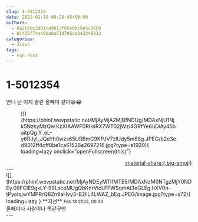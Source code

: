 ```yaml
---
slug: 1-5012354
date: 2022-02-18 00:29:48+09:00
authors:
  - 8a26ebc2d81ca9b13f05e0bc8e5c2609
  - 01435f74a49ba8a519705ad242348232
categories:
  - Jisun
tags:
  - Fan Post
---
```


# 1-5012354

<div class="post-container" markdown="1">
<div class="content-container md-sidebar__scrollwrap" markdown="1">

언니 난 이제 졸린 올빼미 같아😆😂
<figure markdown="1">
![](https://phinf.wevpstatic.net/MjAyMjA2MjBfNDUg/MDAxNjU1Njk5NzkyMzQw.KzXIAAWF0RHsRX7WT02jWzi4GRfYe6uDiAy45baitpQg.Y_eL-y6RJyI_JQaYh0wzs65URBmC9KPJV7zlUdy5m88g.JPEG/b2e3ed9012ff4cff8be1ca61526e2697216.jpg?type=e1920){ loading=lazy onclick="openFullscreen(this)"}
</figure>


</div>
</div>

<div style="text-align: right;" markdown="1">
<a href="https://weverse.io/fromis9/fanpost/1-5012354" style="text-align: right;">:material-share:{.big-emoji}</a>
</div>
---

<div class="comments-container md-sidebar__scrollwrap" markdown="1">
<div class="comment" markdown="1">
<div class='id-container' markdown="1">
![](https://phinf.wevpstatic.net/MjAyNDEyMTlfMTE5/MDAxNzM0NTgzMjY0NDEy.08FClE9gxLY-99LscoMUgQbKnrVicLFFWSqmAi3eGLEg.hXV0n-tPyoIqjwYMPRrQ8Zn9aHvy3-B2llL4LWAZ_bEg.JPEG/image.jpg?type=s72){ loading=lazy }
**<span class="artist">지선</span>** <small>Feb 18 2022, 00:34</small><br>
</div>
<div class='comment-body' markdown="1">
올빼미나 사람이나 똑같구만
</div>
</div>
</div>
---
